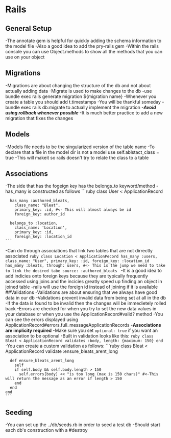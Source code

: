 # Rails
## General Setup
  -The annotate gem is helpful for quickly adding the schema information to the
  model file
  -Also a good idea to add the pry-rails gem
  -Within the rails console you can use Object.methods to show all the methods
  that you can use on your object
## Migrations
 -Migrations are about changing the structure of the db and not about actually
  adding data
 -Migrate is used to make changes to the db
    -use bundle exec rails generate migration ${migration name}
 -Whenever you create a table you should add  t.timestamps
  -You will be thankful someday
 -bundle exec rails db:migrate to actually implement the migration
 -***Avoid using rollback whenever possible***
  -It is much better practice to add a new migration that fixes the changes
## Models
  -Models file needs to be the singularized version of the table name
  -To declare that a file in the model dir is not a model use self.ablstact_class =
  true
    -This will makeit so rails doesn't try to relate the class to a table
## Associations
  -The side that has the fogeign key has the belongs_to keyword/method
    -has_many is constructed as follows
    ```ruby
    class User < ApplicationRecord

      has_many :authored_bleats,
        class_name: "Bleat",
        primary_key: :id, #<- This will almost always be id
        foreign_key: author_id

      belongs_to :location,
        class_name: 'Location',
        primary_key: :id,
        foreign_key: :location_id
    ```
  -Can do through associations that link two tables that are not dirrectly
  associated
    ```ruby
    class Location < ApplicationPecord
      has_many :users,
        class_name: "User",
        primary_key: :id,
        foreign_key: :location_id
      has_many :bleats,
        through: users, #<- This is the jump we need to take to link the
        desired tabe
        source: :authored_bleats
    ```
  -It is a good idea to add indicies onto foreign keys because they are
  typically frequently accessed using joins and the incicies greatly speed up
  finding an object in joined table
   -rails will use the foreign id instead of joining if it is avaliable
##Validations
  -Validations are about ensuring that we always have good data in our db
  -Validations prevent invalid data from being set at all in the db
   -If the data is found to be invalid then the changes will be immedietely rolled back
  -Errors are checked for when you try to set the new data values in your database or when you use the ApplicationRecord#valid? method
   -You can see the errors displayed using ApplicationRecord#errors.full_messageApplicationRecords
  -**Associations are implicity required**
   -Make sure you set `optional: true` if you want an association to be optional
  -Built in validation looks like this:
    ```ruby
    class Bleat < ApplicationRecord
      validates :body, length: {maximum: 150}
    end
    ```
  -You can create a custom validation as follows:
    ```ruby
    class Bleat < ApplicationRecord
      validate :ensure_bleats_arent_long

      def ensure_bleats_arent_long
        self
        if self.body && self.body.length > 150
          self.errors[body] << "is too long (max is 150 chars)" #<-This will return the message as an error if length > 150 
        end
      end
    end
    ```
## Seeding
  -You can set up the ../db/seeds.rb in order to seed a test db
  -Should start each db's construction with a #destroy
